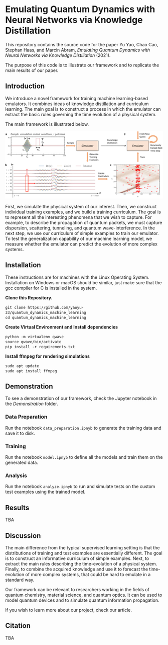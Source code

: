 # Emulating Quantum Dynamics with Neural Networks via Knowledge Distillation

This repository contains the source code for the paper
Yu Yao, Chao Cao, Stephan Haas, and Marcin Abram, 
_Emulating Quantum Dynamics with Neural Networks via Knowledge Distillation_ (2021).

The purpose of this code is to illustrate our framework and to replicate the main results of our paper.

## Introduction

We introduce a novel framework for training machine learning-based emulators.
It combines ideas of knowledge distillation and curriculum learning.
The main goal is to construct a process in which the emulator can extract
the basic rules governing the time evolution of a physical system.

The main framework is illustrated below.

![Framework Illustration](figures/framework.png "Framework Illustration")


First, we simulate the physical system of our interest.
Then, we construct individual training examples, and we build a training curriculum.
The goal is to represent all the interesting phenomena that we wish to capture.
For example, to describe the propagation of quantum packets, we must capture dispersion,
scattering, tunneling, and quantum wave-interference.
In the next step, we use our curriculum of simple examples to train our emulator.
To test the generalization capability of our machine learning model,
we measure whether the emulator can predict the evolution of more complex systems.

## Installation

These instructions are for machines with the Linux Operating System.
Installation on Windows or macOS should be similar, just make sure
that the gcc compiler for C is installed in the system.

**Clone this Repository.**

```shell
git clone https://github.com/yaoyu-33/quantum_dynamics_machine_learning
cd quantum_dynamics_machine_learning
```

**Create Virtual Environment and Install dependencies**
```shell
python -m virtualenv qwave
source qwave/bin/activate
pip install -r requirements.txt
```

**Install ffmpeg for rendering simulations**
```shell
sudo apt update
sudo apt install ffmpeg
```

## Demonstration

To see a demonstration of our framework, check the Jupyter notebook in the _Demonstration_ folder.

### Data Preparation

Run the notebook ```data_preparation.ipnyb``` to generate the training data and save it to disk.

### Training

Run the notebook ```model.ipnyb``` to define all the models and train them on the generated data.

### Analysis

Run the notebook ```analyze.ipnyb``` to run and simulate tests on the custom test examples using the trained model.

## Results

TBA

## Discussion

The main difference from the typical supervised learning setting is that the distributions
of training and test examples are essentially different.
The goal is to construct an informative curriculum of simple examples.
Next, to extract the main rules describing the time-evolution of a physical system.
Finally, to combine the acquired knowledge and use it to forecast the time-evolution of more complex systems,
that could be hard to emulate in a standard way.

Our framework can be relevant to researchers working in the fields of quantum chemistry, material science, and quantum optics.
It can be used to model quantum devices and to simulate quantum information propagation.

If you wish to learn more about our project, check our article.

## Citation

TBA

